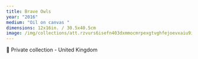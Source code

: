 ```yaml
---
title: Brave Owls
year: "2016"
medium: "Oil on canvas "
dimensions: 12x16in. / 30.5x40.5cm
image: /img/collections/att.rzvurs6isefn403dxmmocmrpexgtvghfejoevxaiu9i.jpeg
---
```

🔴 Private collection - United Kingdom 
